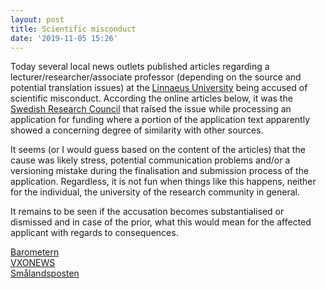 ```yaml
---
layout: post
title: Scientific misconduct
date: '2019-11-05 15:26'
---
```


Today several local news outlets published articles regarding a lecturer/researcher/associate professor (depending on the source and potential translation issues) at the [Linnaeus University](lnu.se) being accused of scientific misconduct. According the online articles below, it was the [Swedish Research Council](https://www.vr.se) that raised the issue while processing an application for funding where a portion of the application text apparently showed a concerning degree of similarity with other sources.

It seems (or I would guess based on the content of the articles) that the cause was likely stress, potential communication problems and/or a versioning mistake during the finalisation and submission process of the application. Regardless, it is not fun when things like this happens, neither for the individual, the university of the research community in general.

It remains to be seen if the accusation becomes substantialised or dismissed and in case of the prior, what this would mean for the affected applicant with regards to consequences.

[Barometern](http://www.barometern.se/article/lektor-misstankt-for-forskningsfusk/)  
[VXONEWS](http://www.vxonews.se/nyheter/lektor-misstanks-for-forskningsfusk/)  
[Smålandsposten](http://www.smp.se/vaxjo/lektor-misstankt-for-forskningsfusk/)  
